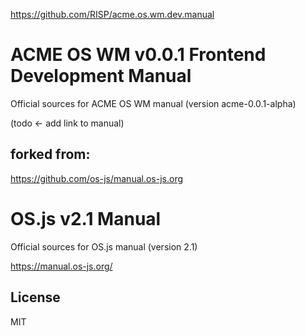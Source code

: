 https://github.com/RISP/acme.os.wm.dev.manual
# ACME OS WM v0.0.1 Frontend Development Manual

Official sources for ACME OS WM manual (version acme-0.0.1-alpha)

(todo <- add link to manual)

## forked from:

https://github.com/os-js/manual.os-js.org
# OS.js v2.1 Manual

Official sources for OS.js manual (version 2.1)

https://manual.os-js.org/

## License

MIT

